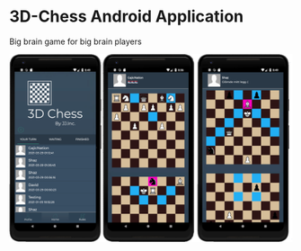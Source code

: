 # 3D-Chess Android Application
Big brain game for big brain players

![Example Image](/ResourcesAndConcepts/example_phones_2.png)
